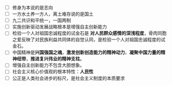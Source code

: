  - [ ] 修身为本说的是志向
 - [ ] 一方水土养一方人，离土难存说的是国土
 - [ ] 九二共识和平统一，一国两制
 - [ ] 实施创新驱动发展战略根本是增强自主创新能力
 - [ ] 检验一个人对祖国忠诚程度的试金石是 **对人民群众感情的深浅程度**，骨肉同胞之爱反映了对民族利益共同体的自觉认同，是检验一个人对祖国忠诚程度的试金石。
 - [ ] 中国精神是**兴国强国之魂**，**激发创新创造能力的精神动力**，**凝聚中国力量的精神纽带**，**推进复兴伟业的精神支柱**。
 - [ ] 增强自主创新能力不包含大胆想象。
- [ ] 社会主义核心价值观的根本特性：**人民性**
- [ ] 公正是人类社会进步的标尺，是社会主义制度的本质要求
<!--stackedit_data:
eyJoaXN0b3J5IjpbMTE2OTE1NzkyMCwtMTQzNTgzMDk0OSwxOD
I0MjU3NjQwLDE0NzM4OTI2NzVdfQ==
-->